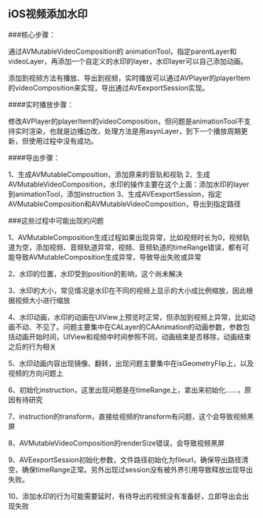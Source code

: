 
## iOS视频添加水印

###核心步骤：

通过AVMutableVideoComposition的 animationTool，指定parentLayer和videoLayer，再添加一个自定义的水印的layer，水印layer可以自己添加动画。

添加到视频方法有播放、导出到视频，实时播放可以通过AVPlayer的playerItem的videoComposition来实现，导出通过AVEexportSession实现。

####实时播放步骤：

修改AVPlayer的playerItem的videoComposition，但问题是animationTool不支持实时渲染，也就是边播边改，处理方法是用asynLayer，到下一个播放周期更新，但使用过程中没有成功。

####导出步骤：

1、生成AVMutableComposition，添加原来的音轨和视轨
2、生成AVMutableVideoComposition，水印的操作主要在这个上面：添加水印的layer到animationTool，添加instruction
3、生成AVEexportSession，指定AVMutableComposition和AVMutableVideoComposition，导出到指定路径


###这些过程中可能出现的问题

1、AVMutableComposition生成过程如果出现异常，比如视频时长为0，视频轨道为空，添加视频、音频轨道异常，视频、音频轨道的timeRange错误，都有可能导致AVMutableComposition生成异常，导致导出失败或异常

2、水印的位置，水印受到position的影响，这个尚未解决

3、水印的大小，常见情况是水印在不同的视频上显示的大小成比例缩放，因此根据视频大小进行缩放

4、水印动画，水印的动画在UIView上预览时正常，但添加到视频上异常，比如动画不动、不见了。问题主要集中在CALayer的CAAnimation的动画参数，参数包括动画开始时间，UIView和视频中时间参照不同，动画结束是否移除，动画结束之后的行为相关

5、水印动画内容出现镜像、翻转，出现问题主要集中在isGeometryFlip上，以及视频的方向问题上

6、初始化instruction，这里出现问题是在timeRange上，拿出来初始化……，原因有待研究

7、instruction的transform，直接给视频的transform有问题，这个会导致视频黑屏

8、AVMutableVideoComposition的renderSize错误，会导致视频黑屏

9、AVEexportSession初始化参数，文件路径初始化为fileurl，确保导出路径清空，确保timeRange正常。另外出现过session没有被外界引用导致释放出现导出失败。

10、添加水印的行为可能需要延时，有待导出的视频没有准备好，立即导出会出现失败